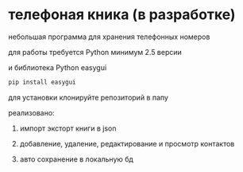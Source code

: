 # телефоная кника (в разработке)
небольшая программа для хранения телефонных номеров

для работы требуется Python минимум 2.5 версии 

и библиотека Python easygui 
```sh
pip install easygui
```

для установки клонируйте репозиторий в папу


реализовано:

1. импорт эксторт книги в json

2. добавление, удаление, редактирование и просмотр контактов

3. авто сохранение в локальную бд